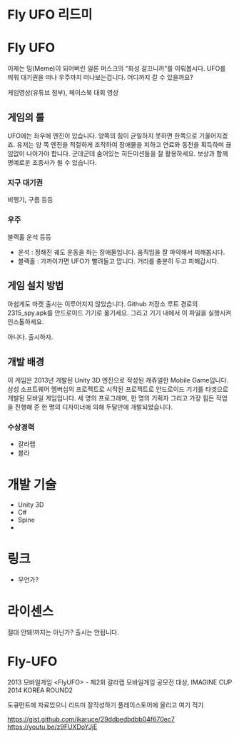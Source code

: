 # Fly UFO 리드미

# Fly UFO

이제는 밈(Meme)이 되어버린 일론 머스크의 “화성 갈끄니까”를 이뤄봅시다. UFO를 띄워 대기권을 떠나 우주까지 떠나보는겁니다. 어디까지 갈 수 있을까요?

게임영상(유튜브 첨부), 페이스북 대회 영상

## 게임의 룰

UFO에는 좌우에 엔진이 있습니다. 양쪽의 힘이 균일하지 못하면 한쪽으로 기울어지겠죠. 유저는 양 쪽 엔진을 적절하게 조작하여 장애물을 피하고 연료와 동전을 획득하며 끊임없이 나아가야 합니다. 군데군데 숨어있는 히든미션들을 잘 활용하세요. 보상과 함께 명예로운 조종사가 될 수 있습니다.

### 지구 대기권

비행기, 구름 등등

### 우주

블랙홀 운석 등등

- 운석 : 정해진 궤도 운동을 하는 장애물입니다. 움직임을 잘 파악해서 피해봅시다.
- 블랙홀 : 가까이가면 UFO가 빨려들고 맙니다. 거리를 충분히 두고 피해갑시다.

## 게임 설치 방법

아쉽게도 마켓 출시는 이루어지지 않았습니다. Github 저장소 루트 경로의 2315_spy.apk를 안드로이드 기기로 옮기세요. 그리고 기기 내에서 이 파일을 실행시켜 인스톨하세요.

아니다. 출시하자.

## 개발 배경

이 게임은 2013년 개발된 Unity 3D 엔진으로 작성된 캐쥬얼한 Mobile Game입니다. 삼성 소프트웨어 멤버십의 프로젝트로 시작된 프로젝트로 안드로이드 기기를 타겟으로 개발된 모바일 게임입니다. 세 명의 프로그래머, 한 명의 기획자 그리고 가장 힘든 작업을 진행해 준 한 명의 디자이너에 의해 두달만에 개발되었습니다.

### 수상경력

- 갈라랩
- 블라

# 개발 기술

- Unity 3D
- C#
- Spine
- 

# 링크

- 무언가?

# 라이센스

절대 안돼!까지는 아닌가? 출시는 안됩니다.

# Fly-UFO
2013 모바일게임 &lt;FlyUFO> - 제2회 갈라랩 모바일게임 공모전 대상, IMAGINE CUP 2014 KOREA ROUND2

도큐먼트에 자료있으니 리드미 잘작성하기
플레이스토어에 올리고 여기 적기

https://gist.github.com/ikaruce/29ddbedbdbb04f670ec7
https://youtu.be/z9FUXDoYJjE
